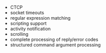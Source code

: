 * CTCP
* socket timeouts
* regular expression matching
* scripting support
* activity notification
* scrolling
* complete processing of reply/error codes
* structured command argument processing
